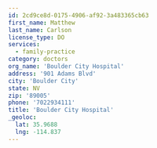 ```yaml
---
id: 2cd9ce8d-0175-4906-af92-3a483365cb63
first_name: Matthew
last_name: Carlson
license_type: DO
services:
  - family-practice
category: doctors
org_name: 'Boulder City Hospital'
address: '901 Adams Blvd'
city: 'Boulder City'
state: NV
zip: '89005'
phone: '7022934111'
title: 'Boulder City Hospital'
_geoloc:
  lat: 35.9688
  lng: -114.837
---
```

